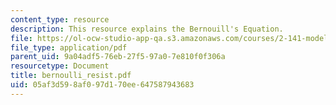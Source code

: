 ```yaml
---
content_type: resource
description: This resource explains the Bernouill's Equation.
file: https://ol-ocw-studio-app-qa.s3.amazonaws.com/courses/2-141-modeling-and-simulation-of-dynamic-systems-fall-2006/05af3d598af097d170ee647587943683_bernoulli_resist.pdf
file_type: application/pdf
parent_uid: 9a04adf5-76eb-27f5-97a0-7e810f0f306a
resourcetype: Document
title: bernoulli_resist.pdf
uid: 05af3d59-8af0-97d1-70ee-647587943683
---
```

